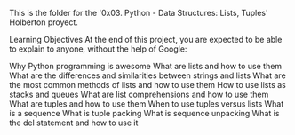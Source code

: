 This is the folder for the '0x03. Python - Data Structures: Lists, Tuples' Holberton proyect.

Learning Objectives
At the end of this project, you are expected to be able to explain to anyone, without the help of Google:

Why Python programming is awesome
What are lists and how to use them
What are the differences and similarities between strings and lists
What are the most common methods of lists and how to use them
How to use lists as stacks and queues
What are list comprehensions and how to use them
What are tuples and how to use them
When to use tuples versus lists
What is a sequence
What is tuple packing
What is sequence unpacking
What is the del statement and how to use it
